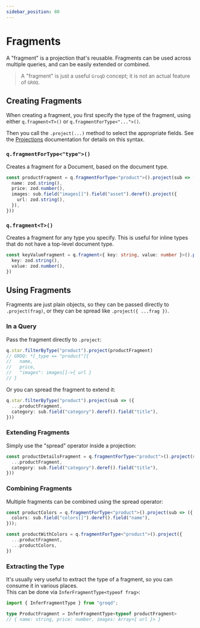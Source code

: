 ```yaml
---
sidebar_position: 80
---
```


# Fragments

A "fragment" is a projection that's reusable.
Fragments can be used across multiple queries, and can be easily extended or combined.

> A "fragment" is just a useful `GroqD` concept; it is not an actual feature of `GROQ`.

## Creating Fragments

When creating a fragment, you first specify the type of the fragment, using either `q.fragment<T>()` or `q.fragmentForType<"...">()`. 

Then you call the `.project(...)` method to select the appropriate fields.  See the [Projections](./projections) documentation for details on this syntax.

### `q.fragmentForType<"type">()`

Creates a fragment for a Document, based on the document type.

```ts
const productFragment = q.fragmentForType<"product">().project(sub => ({
  name: zod.string(),
  price: zod.number(),
  images: sub.field("images[]").field("asset").deref().project({
    url: zod.string(),
  }),
}))
```

### `q.fragment<T>()`

Creates a fragment for any type you specify.
This is useful for inline types that do not have a top-level document type. 

```ts
const keyValueFragment = q.fragment<{ key: string, value: number }>().project({
  key: zod.string(),
  value: zod.number(),
})
```


## Using Fragments

Fragments are just plain objects, so they can be passed directly to `.project(frag)`, or they can be spread like `.project({ ...frag })`.

### In a Query

Pass the fragment directly to `.project`:

```ts
q.star.filterByType("product").project(productFragment)
// GROQ: *[_type == "product"]{ 
//   name, 
//   price, 
//   "images": images[]->{ url }
// } 
```

Or you can spread the fragment to extend it:

```ts
q.star.filterByType("product").project(sub => ({
  ...productFragment,
  category: sub.field("category").deref().field("title"),
}))
```


### Extending Fragments

Simply use the "spread" operator inside a projection:

```ts
const productDetailsFragment = q.fragmentForType<"product">().project(sub => ({
  ...productFragment,
  category: sub.field("category").deref().field("title"),
}))
```

### Combining Fragments

Multiple fragments can be combined using the spread operator:

```ts
const productColors = q.fragmentForType<"product">().project(sub => ({
  colors: sub.field("colors[]").deref().field("name"),
}));

const productWithColors = q.fragmentForType<"product">().project({
  ...productFragment,
  ...productColors,
})
```

### Extracting the Type

It's usually very useful to extract the type of a fragment, so you can consume it in various places.  
This can be done via `InferFragmentType<typeof frag>`:

```ts
import { InferFragmentType } from "groqd";

type ProductFragment = InferFragmentType<typeof productFragment>
// { name: string, price: number, images: Array<{ url }> }
```
